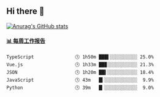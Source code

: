 ## Hi there 👋

[![Anurag's GitHub stats](https://github-readme-stats-orilights.vercel.app/api?username=orilights)](https://github.com/anuraghazra/github-readme-stats)

<!--
**OriLight152/OriLight152** is a ✨ _special_ ✨ repository because its `README.md` (this file) appears on your GitHub profile.

Here are some ideas to get you started:

- 🔭 I’m currently working on ...
- 🌱 I’m currently learning ...
- 👯 I’m looking to collaborate on ...
- 🤔 I’m looking for help with ...
- 💬 Ask me about ...
- 📫 How to reach me: ...
- 😄 Pronouns: ...
- ⚡ Fun fact: ...
-->

<!-- waka-box start -->
#### <a href="https://gist.github.com/92c8d5b388768c10efcba86e82b7c4fb" target="_blank">📊 每周工作报告</a>
```text
TypeScript               🕓 1h50m ███▌░░░░░░░░░░ 25.0%
Vue.js                   🕓 1h33m ██▉░░░░░░░░░░░ 21.3%
JSON                     🕓 1h20m ██▌░░░░░░░░░░░ 18.4%
JavaScript               🕓 43m   █▍░░░░░░░░░░░░  9.9%
Python                   🕓 39m   █▎░░░░░░░░░░░░  9.0%
```
<!-- Powered by https://github.com/journey-ad/waka-box-go . -->
<!-- waka-box end -->
